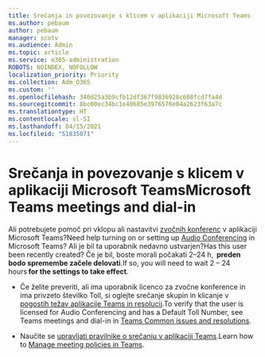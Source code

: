 ```yaml
---
title: Srečanja in povezovanje s klicem v aplikaciji Microsoft Teams
ms.author: pebaum
author: pebaum
manager: scotv
ms.audience: Admin
ms.topic: article
ms.service: o365-administration
ROBOTS: NOINDEX, NOFOLLOW
localization_priority: Priority
ms.collection: Adm_O365
ms.custom: ''
ms.openlocfilehash: 340d25a3b9cfb12df367f9836928c608fcd7fa4d
ms.sourcegitcommit: 8bc60ec34bc1e40685e3976576e04a2623f63a7c
ms.translationtype: HT
ms.contentlocale: sl-SI
ms.lasthandoff: 04/15/2021
ms.locfileid: "51835071"
---
```

# <a name="microsoft-teams-meetings-and-dial-in"></a><span data-ttu-id="d5d18-102">Srečanja in povezovanje s klicem v aplikaciji Microsoft Teams</span><span class="sxs-lookup"><span data-stu-id="d5d18-102">Microsoft Teams meetings and dial-in</span></span>

<span data-ttu-id="d5d18-103">Ali potrebujete pomoč pri vklopu ali nastavitvi [zvočnih konferenc](https://docs.microsoft.com/microsoftteams/audio-conferencing-in-office-365) v aplikaciji Microsoft Teams?</span><span class="sxs-lookup"><span data-stu-id="d5d18-103">Need help turning on or setting up [Audio Conferencing](https://docs.microsoft.com/microsoftteams/audio-conferencing-in-office-365) in Microsoft Teams?</span></span> <span data-ttu-id="d5d18-104">Ali je bil ta uporabnik nedavno ustvarjen?</span><span class="sxs-lookup"><span data-stu-id="d5d18-104">Has this user been recently created?</span></span> <span data-ttu-id="d5d18-105">Če je bil, boste morali počakati 2–24 h,  **preden bodo spremembe začele delovati**.</span><span class="sxs-lookup"><span data-stu-id="d5d18-105">If so, you will need to wait 2 – 24 hours **for the settings to take effect**.</span></span>

- <span data-ttu-id="d5d18-106">Če želite preveriti, ali ima uporabnik licenco za zvočne konference in ima privzeto številko Toll, si oglejte srečanje skupin in klicanje v [ pogostih težav aplikacije Teams in resolucij](https://docs.microsoft.com/microsoftteams/known-issues).</span><span class="sxs-lookup"><span data-stu-id="d5d18-106">To verify that the user is licensed for Audio Conferencing and has a Default Toll Number, see Teams meetings and dial-in in [Teams Common issues and resolutions](https://docs.microsoft.com/microsoftteams/known-issues).</span></span>

- <span data-ttu-id="d5d18-107">Naučite se [upravljati pravilnike o srečanju v aplikaciji Teams](https://docs.microsoft.com/microsoftteams/meeting-policies-in-teams).</span><span class="sxs-lookup"><span data-stu-id="d5d18-107">Learn how to [Manage meeting policies in Teams](https://docs.microsoft.com/microsoftteams/meeting-policies-in-teams).</span></span> 

